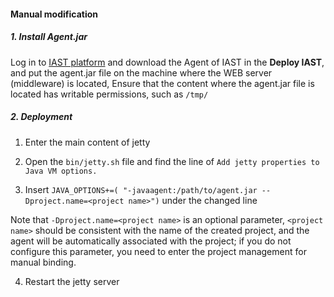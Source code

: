 
#### Manual modification

##### 1. Install Agent.jar

Log in to [IAST platform](https://iast.huoxian.cn/login) and download the Agent of IAST in the **Deploy IAST**, and put the agent.jar file on the machine where the WEB server (middleware) is located, Ensure that the content where the agent.jar file is located has writable permissions, such as `/tmp/`
 
##### 2. Deployment
1. Enter the main content of jetty

2. Open the `bin/jetty.sh` file and find the line of `Add jetty properties to Java VM options.`

3. Insert `JAVA_OPTIONS+=( "-javaagent:/path/to/agent.jar --Dproject.name=<project name>")` under the changed line

Note that `-Dproject.name=<project name>` is an optional parameter, `<project name>` should be consistent with the name of the created project, and the agent will be automatically associated with the project; if you do not configure this parameter, you need to enter the project management for manual binding.

4. Restart the jetty server